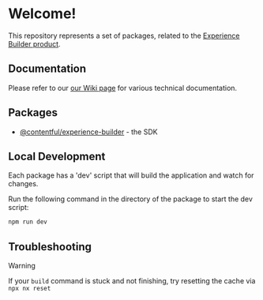 # Welcome!

This repository represents a set of packages, related to the [Experience Builder product](https://www.contentful.com/help/experience-builder-best-practices/).

## Documentation

Please refer to our [our Wiki page](https://github.com/contentful/experience-builder/wiki) for various technical documentation.

## Packages

- [@contentful/experience-builder](https://github.com/contentful/experience-builder/tree/main/packages/experience-builder-sdk) - the SDK

## Local Development

Each package has a 'dev' script that will build the application and watch for changes.

Run the following command in the directory of the package to start the dev script:

```bash
npm run dev 
```

## Troubleshooting

> [!WARNING]
> If your `build` command is stuck and not finishing, try resetting the cache via `npx nx reset`
